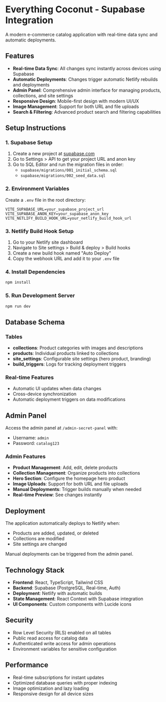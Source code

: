 # Everything Coconut - Supabase Integration

A modern e-commerce catalog application with real-time data sync and automatic deployments.

## Features

- **Real-time Data Sync**: All changes sync instantly across devices using Supabase
- **Automatic Deployments**: Changes trigger automatic Netlify rebuilds and deployments
- **Admin Panel**: Comprehensive admin interface for managing products, collections, and site settings
- **Responsive Design**: Mobile-first design with modern UI/UX
- **Image Management**: Support for both URL and file uploads
- **Search & Filtering**: Advanced product search and filtering capabilities

## Setup Instructions

### 1. Supabase Setup

1. Create a new project at [supabase.com](https://supabase.com)
2. Go to Settings > API to get your project URL and anon key
3. Go to SQL Editor and run the migration files in order:
   - `supabase/migrations/001_initial_schema.sql`
   - `supabase/migrations/002_seed_data.sql`

### 2. Environment Variables

Create a `.env` file in the root directory:

```env
VITE_SUPABASE_URL=your_supabase_project_url
VITE_SUPABASE_ANON_KEY=your_supabase_anon_key
VITE_NETLIFY_BUILD_HOOK_URL=your_netlify_build_hook_url
```

### 3. Netlify Build Hook Setup

1. Go to your Netlify site dashboard
2. Navigate to Site settings > Build & deploy > Build hooks
3. Create a new build hook named "Auto Deploy"
4. Copy the webhook URL and add it to your `.env` file

### 4. Install Dependencies

```bash
npm install
```

### 5. Run Development Server

```bash
npm run dev
```

## Database Schema

### Tables

- **collections**: Product categories with images and descriptions
- **products**: Individual products linked to collections
- **site_settings**: Configurable site settings (hero product, branding)
- **build_triggers**: Logs for tracking deployment triggers

### Real-time Features

- Automatic UI updates when data changes
- Cross-device synchronization
- Automatic deployment triggers on data modifications

## Admin Panel

Access the admin panel at `/admin-secret-panel` with:
- Username: `admin`
- Password: `catalog123`

### Admin Features

- **Product Management**: Add, edit, delete products
- **Collection Management**: Organize products into collections
- **Hero Section**: Configure the homepage hero product
- **Image Uploads**: Support for both URL and file uploads
- **Manual Deployments**: Trigger builds manually when needed
- **Real-time Preview**: See changes instantly

## Deployment

The application automatically deploys to Netlify when:
- Products are added, updated, or deleted
- Collections are modified
- Site settings are changed

Manual deployments can be triggered from the admin panel.

## Technology Stack

- **Frontend**: React, TypeScript, Tailwind CSS
- **Backend**: Supabase (PostgreSQL, Real-time, Auth)
- **Deployment**: Netlify with automatic builds
- **State Management**: React Context with Supabase integration
- **UI Components**: Custom components with Lucide icons

## Security

- Row Level Security (RLS) enabled on all tables
- Public read access for catalog data
- Authenticated write access for admin operations
- Environment variables for sensitive configuration

## Performance

- Real-time subscriptions for instant updates
- Optimized database queries with proper indexing
- Image optimization and lazy loading
- Responsive design for all device sizes